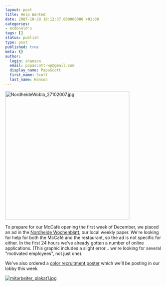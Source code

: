 ```yaml
---
layout: post
title: Help Wanted
date: 2007-10-28 16:12:37.000000000 +01:00
categories:
- mcdonald's
tags: []
status: publish
type: post
published: true
meta: {}
author:
  login: shanson
  email: papascott-wp@gmail.com
  display_name: PapaScott
  first_name: Scott
  last_name: Hanson
---
```

<p><a href="http://www.mcdonalds-nordheide.de/jobs"><img src="https://www.papascott.de/wordpress/wp-content/uploads/2007/10/nordheidewobla-271020071.jpg" alt="NordheideWobla_27102007.jpg" border="0" width="398" height="412" /></a></p>
<p>To prepare for our McCaf&eacute; opening the first week of December, we placed an ad in the <a href="http://www.kreiszeitung-wochenblatt.de/">Nordheide Wochenblatt</a>, our local weekly paper. We're looking for help for both the McCaf&eacute; and the restaurant, so the ad is not specific for either. In the first 24 hours we've already gotten a number of online applications. (This graphic includes a slight error... we're looking for several "motivated employees", not just one).</p>
<p>We've also ordered a <a href="http://www.mcdonalds-nordheide.de/2007/10/25/unser-team-sucht-motivierte-mitarbeiter">color recruitment poster</a> which we'll be posting in our lobby this week.</p>
<p><a href="http://www.mcdonalds-nordheide.de/2007/10/25/unser-team-sucht-motivierte-mitarbeiter"><img src="https://www.mcdonalds-nordheide.de/wordpress/wp-content/uploads/2007/10/mitarbeiter_plakat1.thumbnail.jpg" title="mitarbeiter_plakat1.jpg" alt="mitarbeiter_plakat1.jpg" /></a></p>
